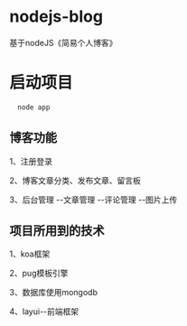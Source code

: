# nodejs-blog
基于nodeJS《简易个人博客》
# 启动项目
```js
  node app
```
## 博客功能
1、注册登录

2、博客文章分类、发布文章、留言板

3、后台管理
  --文章管理
  --评论管理
  --图片上传

## 项目所用到的技术
1、koa框架

2、pug模板引擎

3、数据库使用mongodb

4、layui--前端框架
